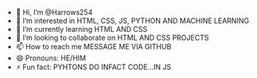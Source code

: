 - 👋 Hi, I’m @Harrows254
- 👀 I’m interested in HTML, CSS, JS, PYTHON AND MACHINE LEARNING
- 🌱 I’m currently learning HTML AND CSS
- 💞️ I’m looking to collaborate on HTML AND CSS PROJECTS
- 📫 How to reach me MESSAGE ME VIA GITHUB
- 😄 Pronouns: HE/HIM
- ⚡ Fun fact: PYHTONS DO INFACT CODE...IN JS

<!---
Harrows254/Harrows254 is a ✨ special ✨ repository because its `README.md` (this file) appears on your GitHub profile.
You can click the Preview link to take a look at your changes.
--->
